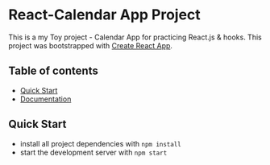 # React-Calendar App Project

This is a my Toy project - Calendar App for practicing React.js & hooks. 
This project was bootstrapped with [Create React App](https://github.com/facebook/create-react-app).

## Table of contents

- [Quick Start](#quick-start)
- [Documentation](#documentation)

## Quick Start

- install all project dependencies with `npm install`
- start the development server with `npm start`